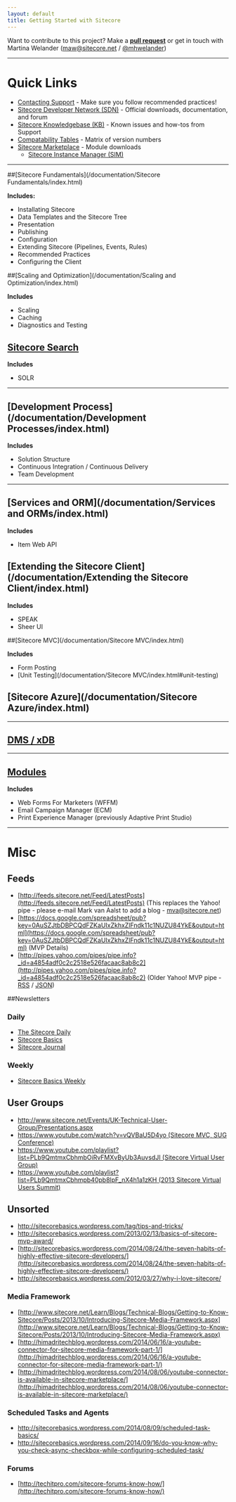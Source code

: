 ```yaml
---
layout: default
title: Getting Started with Sitecore
---
```


Want to contribute to this project? Make a **[pull request](https://github.com/Sitecore-Community/Sitecore-Community-Docs)** or get in touch with Martina Welander ([maw@sitecore.net](maw@sitecore.net) / [@mhwelander](http://twitter.com/mhwelander))

---------------------------------------

# Quick Links

* [Contacting Support](http://sdn.sitecore.net/Support.aspx) - Make sure you follow recommended practices!
* [Sitecore Developer Network (SDN)](http://sdn.sitecore.net/) - Official downloads, documentation, and forum
* [Sitecore Knowledgebase (KB)](https://kb.sitecore.net/) - Known issues and how-tos from Support
* [Compatability Tables](https://kb.sitecore.net/SearchResults#term=compatability%20tables) - Matrix of version numbers
* [Sitecore Marketplace](https://marketplace.sitecore.net/) - Module downloads
  * [Sitecore Instance Manager (SIM)](https://marketplace.sitecore.net/Modules/Sitecore_Instance_Manager.aspx)

---------------------------------------

##[Sitecore Fundamentals](/documentation/Sitecore Fundamentals/index.html)

**Includes:**

* Installating Sitecore
* Data Templates and the Sitecore Tree
* Presentation
* Publishing
* Configuration
* Extending Sitecore (Pipelines, Events, Rules)
* Recommended Practices
* Configuring the Client

##[Scaling and Optimization](/documentation/Scaling and Optimization/index.html)

**Includes**

* Scaling
* Caching
* Diagnostics and Testing

## [Sitecore Search](/documentation/Search/index.html)

**Includes**

* SOLR

-------------------------------------

## [Development Process](/documentation/Development Processes/index.html)

**Includes**

* Solution Structure
* Continuous Integration / Continuous Delivery
* Team Development

-------------------------------------

## [Services and ORM](/documentation/Services and ORMs/index.html)
**Includes**
* Item Web API

## [Extending the Sitecore Client](/documentation/Extending the Sitecore Client/index.html)

**Includes**

* SPEAK
* Sheer UI

##[Sitecore MVC](/documentation/Sitecore MVC/index.html)

**Includes**

* Form Posting
* [Unit Testing](/documentation/Sitecore MVC/index.html#unit-testing)

## [Sitecore Azure](/documentation/Sitecore Azure/index.html)

-------------------------------------

## [DMS / xDB](/documentation/DMS/index.html)

-------------------------------------

## [Modules](/documentation/Modules/index.html)

**Includes**

* Web Forms For Marketers (WFFM)
* Email Campaign Manager (ECM)
* Print Experience Manager (previously Adaptive Print Studio)

---------------------------------------

# Misc

## Feeds

* [http://feeds.sitecore.net/Feed/LatestPosts](http://feeds.sitecore.net/Feed/LatestPosts) (This replaces the Yahoo! pipe - please e-mail Mark van Aalst to add a blog - [mva@sitecore.net](mva@sitecore.net))
* [https://docs.google.com/spreadsheet/pub?key=0AuSZJtbDBPCQdFZKaUIxZkhxZlFndk11c1NUZU84YkE&output=html](https://docs.google.com/spreadsheet/pub?key=0AuSZJtbDBPCQdFZKaUIxZkhxZlFndk11c1NUZU84YkE&output=html) (MVP Details)
* [http://pipes.yahoo.com/pipes/pipe.info?_id=a4854adf0c2c2518e526facaac8ab8c2](http://pipes.yahoo.com/pipes/pipe.info?_id=a4854adf0c2c2518e526facaac8ab8c2) (Older Yahoo! MVP pipe - [RSS](http://pipes.yahoo.com/pipes/pipe.run?_id=a4854adf0c2c2518e526facaac8ab8c2&_render=rss) / [JSON](http://pipes.yahoo.com/pipes/pipe.run?_id=a4854adf0c2c2518e526facaac8ab8c2&_render=json))

##Newsletters

### Daily

* [The Sitecore Daily](http://paper.li/sitecore)
* [Sitecore Basics](http://paper.li/kiranpatils/1378702752)
* [Sitecore Journal](http://paper.li/varunvns/1387067950)

### Weekly
 
* [Sitecore Basics Weekly](http://tinyletter.com/sitecorebasics)

## User Groups

* [http://www.sitecore.net/Events/UK-Technical-User-Group/Presentations.aspx ](http://www.sitecore.net/Events/UK-Technical-User-Group/Presentations.aspx )
* [https://www.youtube.com/watch?v=vQVBaU5D4yo (Sitecore MVC, SUG Conference)](https://www.youtube.com/watch?v=vQVBaU5D4yo)
* [https://www.youtube.com/playlist?list=PLb9QmtmxCbhmbOiRvFMXvByUb3AuvsdJI (Sitecore Virtual User Group)](https://www.youtube.com/playlist?list=PLb9QmtmxCbhmbOiRvFMXvByUb3AuvsdJI)
* [https://www.youtube.com/playlist?list=PLb9QmtmxCbhmpb40pb8lpF_nX4h1a1zKH (2013 Sitecore Virtual Users Summit)](https://www.youtube.com/playlist?list=PLb9QmtmxCbhmpb40pb8lpF_nX4h1a1zKH)

## Unsorted

* [http://sitecorebasics.wordpress.com/tag/tips-and-tricks/ ](http://sitecorebasics.wordpress.com/tag/tips-and-tricks/ )
* [http://sitecorebasics.wordpress.com/2013/02/13/basics-of-sitecore-mvp-award/ ](http://sitecorebasics.wordpress.com/2013/02/13/basics-of-sitecore-mvp-award/ )
* [http://sitecorebasics.wordpress.com/2014/08/24/the-seven-habits-of-highly-effective-sitecore-developers/](http://sitecorebasics.wordpress.com/2014/08/24/the-seven-habits-of-highly-effective-sitecore-developers/)
* [http://sitecorebasics.wordpress.com/2012/03/27/why-i-love-sitecore/ ](http://sitecorebasics.wordpress.com/2012/03/27/why-i-love-sitecore/ )

### Media Framework

* [http://www.sitecore.net/Learn/Blogs/Technical-Blogs/Getting-to-Know-Sitecore/Posts/2013/10/Introducing-Sitecore-Media-Framework.aspx](http://www.sitecore.net/Learn/Blogs/Technical-Blogs/Getting-to-Know-Sitecore/Posts/2013/10/Introducing-Sitecore-Media-Framework.aspx)
* [http://himadritechblog.wordpress.com/2014/06/16/a-youtube-connector-for-sitecore-media-framework-part-1/](http://himadritechblog.wordpress.com/2014/06/16/a-youtube-connector-for-sitecore-media-framework-part-1/)
* [http://himadritechblog.wordpress.com/2014/08/06/youtube-connector-is-available-in-sitecore-marketplace/](http://himadritechblog.wordpress.com/2014/08/06/youtube-connector-is-available-in-sitecore-marketplace/)

### Scheduled Tasks and Agents
* [http://sitecorebasics.wordpress.com/2014/08/09/scheduled-task-basics/ ](http://sitecorebasics.wordpress.com/2014/08/09/scheduled-task-basics/ )
* [http://sitecorebasics.wordpress.com/2014/09/16/do-you-know-why-you-check-async-checkbox-while-configuring-scheduled-task/ ](http://sitecorebasics.wordpress.com/2014/09/16/do-you-know-why-you-check-async-checkbox-while-configuring-scheduled-task/ )

### Forums

* [http://techitpro.com/sitecore-forums-know-how/](http://techitpro.com/sitecore-forums-know-how/)
